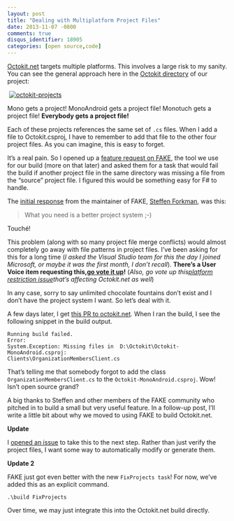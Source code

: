 ```yaml
---
layout: post
title: "Dealing with Multiplatform Project Files"
date: 2013-11-07 -0800
comments: true
disqus_identifier: 18905
categories: [open source,code]
---
```

[Octokit.net](github.com/octokit/octokit.net "Octokit.net on GitHub")
targets multiple platforms. This involves a large risk to my sanity. You
can see the general approach here in the [Octokit
directory](https://github.com/octokit/octokit.net/tree/master/Octokit "Octokit.net Octokit directory.")
of our project:

 [![octokit-projects](http://haacked.com/images/haacked_com/WindowsLiveWriter/d78f9a3929bc_93D7/octokit-projects_thumb.png "octokit-projects")](http://haacked.com/images/haacked_com/WindowsLiveWriter/d78f9a3929bc_93D7/octokit-projects_2.png)

Mono gets a project! MonoAndroid gets a project file! Monotuch gets a
project file! **Everybody gets a project file!**

Each of these projects references the same set of `.cs` files. When I
add a file to Octokit.csproj, I have to remember to add that file to the
other four project files. As you can imagine, this is easy to forget.

It’s a real pain. So I opened up a [feature request on
FAKE](https://github.com/fsharp/FAKE/issues/216 "Multi-project file verification"),
the tool we use for our build (more on that later) and asked them for a
task that would fail the build if another project file in the same
directory was missing a file from the “source” project file. I figured
this would be something easy for F\# to handle.

The [initial
response](https://github.com/fsharp/FAKE/issues/216#issuecomment-27754167)
from the maintainer of FAKE, [Steffen
Forkman](http://www.navision-blog.de/blog/ "Steffen's blog"), was this:

> What you need is a better project system ;-)

Touché!

This problem (along with so many project file merge conflicts) would
almost completely go away with file patterns in project files. I’ve been
asking for this for a long time (*I asked the Visual Studio team for
this the day I joined Microsoft, or maybe it was the first month, I
don’t recall*). **There’s a User Voice item requesting this,**[**go vote
it
up**](http://visualstudio.uservoice.com/forums/121579-visual-studio/suggestions/4512873-vs-ide-should-support-file-patterns-in-project-fil "Support file patterns")**!**
(*Also, go vote up this*[*platform restriction
issue*](http://visualstudio.uservoice.com/forums/121579-visual-studio/suggestions/4494577-remove-the-platform-restriction-on-microsoft-nuget)*that’s
affecting Octokit.net as well*)

In any case, sorry to say unlimited chocolate fountains don’t exist and
I don’t have the project system I want. So let’s deal with it.

A few days later, I get [this PR to
octokit.net](https://github.com/octokit/octokit.net/pull/192). When I
ran the build, I see the following snippet in the build output.

    Running build failed.
    Error:
    System.Exception: Missing files in  D:\Octokit\Octokit-MonoAndroid.csproj:
    Clients\OrganizationMembersClient.cs

That’s telling me that somebody forgot to add the class
`OrganizationMembersClient.cs` to the `Octokit-MonoAndroid.csproj`. Wow!
Isn’t open source grand?

A big thanks to Steffen and other members of the FAKE community who
pitched in to build a small but very useful feature. In a follow-up
post, I’ll write a little bit about why we moved to using FAKE to build
Octokit.net.

**Update**

I [opened an
issue](https://github.com/octokit/octokit.net/issues/197 "Issue to generate platform project files")
to take this to the next step. Rather than just verify the project
files, I want some way to automatically modify or generate them.

**Update 2**

FAKE just got even better with the new `FixProjects task`! For now,
we’ve added this as an explicit command.

    .\build FixProjects

Over time, we may just integrate this into the Octokit.net build
directly.

